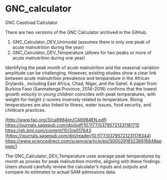 # GNC_calculator
GNC Caseload Calculator

There are two versions of the GNC Calculator archived in the GitHub. 
1. GNC_Calculator_DEV_Unimodal (assumes there is only one peak of acute malnutrition during the year)
2. GNC_Calculator_DEV_Temperature (allows for two peaks or more of acute malnutrition during one year)

Identifying the peak month of acute malnutrition and the seasonal variation amplitude can be challenging. However, existing studies show a clear link between acute malnutrition prevalence and temperature in the African Drylands , including East Africa, Chad, Niger, and the Sahel. A paper from Burkina Faso (Sanmatenga Province, 2014–2016) confirms that the lowest growth velocity in young children coincides with peak temperatures, with weight-for-height z-scores inversely related to temperature. Rising temperatures are also linked to illness, water issues, food security, and childcare practices.

(http://www.fao.org/3/ca6984en/CA6984EN.pdf)
https://journals.sagepub.com/doi/pdf/10.1177/03795721231181715
https://gh.bmj.com/content/10/3/e017643
(https://journals.sagepub.com/doi/reader/10.1177/03795721231178344)
https://www.sciencedirect.com/science/article/pii/S0002916523661684#appsec1

The GNC_Calculator_DEV_Temperature uses average peak temperatures by month as proxies for peak malnutrition months, aligning with these findings. Users should carefully review the calculator’s inputs and outputs and compare its estimates to actual SAM admissions data.
